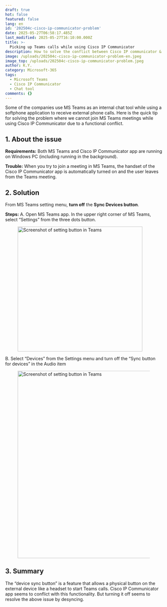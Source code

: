 ```yaml
---
draft: true
hot: false
featured: false
lang: en
id: '202504c-cisco-ip-communicator-problem'
date: 2025-05-27T06:58:17.485Z
last_modified: 2025-05-27T16:10:00.000Z
title: >-
  Picking up Teams calls while using Cisco IP Communicator
description: How to solve the conflict between Cisco IP communicator & Microsoft Teams
image: /uploads/202504c-cisco-ip-communicator-problem-en.jpeg
image_top: /uploads/202504c-cisco-ip-communicator-problem.jpeg
author: K.Y.
category: Microsoft-365
tags:
  - Microsoft Teams
  - Cisco IP Communicator
  - Chat tool
comments: {}
---
```


Some of the companies use MS Teams as an internal chat tool while using a softphone application to receive external phone calls. Here is the quick tip for solving the problem where we cannot join MS Teams meetings while using Cisco IP Communicator due to a functional conflict. 

<!--more-->

## 1. About the issue

**Requirements:** 
Both MS Teams and Cisco IP Communicator app are running on Windows PC (including running in the background). 

**Trouble:** 
When you try to join a meeting in MS Teams, the handset of the Cisco IP Communicator app is automatically turned on and the user leaves from the Teams meeting. 

## 2. Solution 
From MS Teams setting menu, **turn off** the **Sync Devices button**. 

**Steps:** 
A. Open MS Teams app. In the upper right corner of MS Teams, select “Settings” from the three dots button. 
<figure class="flex flex-col justify-start items-left">
  <img alt="Screenshot of setting button in Teams" src="/uploads/202504c-cisco-ip-communicator-problem1.png" width="400px" transform-images="avif webp png jpeg 00@2">
</figure>

B. Select “Devices” from the Settings menu and turn off the “Sync button for devices” in the Audio item 
<figure class="flex flex-col justify-start items-left">
  <img alt="Screenshot of setting button in Teams" src="/uploads/202504c-cisco-ip-communicator-problem2-en.png" width="600px" transform-images="avif webp png jpeg 600@2">
</figure>

## 3. Summary 
The “device sync button” is a feature that allows a physical button on the external device like a headset to start Teams calls. Cisco IP Communicator app seems to conflict with this functionality. But turning it off seems to resolve the above issue by desyncing.
